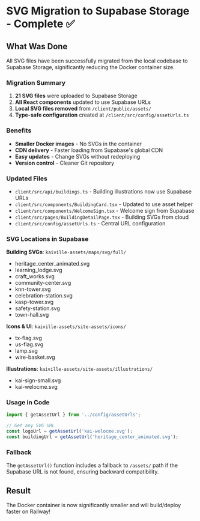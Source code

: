 # SVG Migration to Supabase Storage - Complete ✅

## What Was Done

All SVG files have been successfully migrated from the local codebase to Supabase Storage, significantly reducing the Docker container size.

### Migration Summary

1. **21 SVG files** were uploaded to Supabase Storage
2. **All React components** updated to use Supabase URLs
3. **Local SVG files removed** from `/client/public/assets/`
4. **Type-safe configuration** created at `/client/src/config/assetUrls.ts`

### Benefits

- **Smaller Docker images** - No SVGs in the container
- **CDN delivery** - Faster loading from Supabase's global CDN
- **Easy updates** - Change SVGs without redeploying
- **Version control** - Cleaner Git repository

### Updated Files

- `client/src/api/buildings.ts` - Building illustrations now use Supabase URLs
- `client/src/components/BuildingCard.tsx` - Updated to use asset helper
- `client/src/components/WelcomeSign.tsx` - Welcome sign from Supabase
- `client/src/pages/BuildingDetailPage.tsx` - Building SVGs from cloud
- `client/src/config/assetUrls.ts` - Central URL configuration

### SVG Locations in Supabase

**Building SVGs**: `kaiville-assets/maps/svg/full/`
- heritage_center_animated.svg
- learning_lodge.svg
- craft_works.svg
- community-center.svg
- knn-tower.svg
- celebration-station.svg
- kasp-tower.svg
- safety-station.svg
- town-hall.svg

**Icons & UI**: `kaiville-assets/site-assets/icons/`
- tx-flag.svg
- us-flag.svg
- lamp.svg
- wire-basket.svg

**Illustrations**: `kaiville-assets/site-assets/illustrations/`
- kai-sign-small.svg
- kai-welocme.svg

### Usage in Code

```typescript
import { getAssetUrl } from '../config/assetUrls';

// Get any SVG URL
const logoUrl = getAssetUrl('kai-welocme.svg');
const buildingUrl = getAssetUrl('heritage_center_animated.svg');
```

### Fallback

The `getAssetUrl()` function includes a fallback to `/assets/` path if the Supabase URL is not found, ensuring backward compatibility.

## Result

The Docker container is now significantly smaller and will build/deploy faster on Railway!